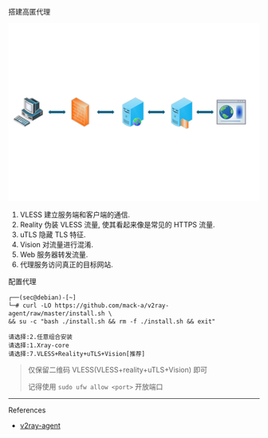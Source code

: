搭建高匿代理

![搭建高匿代理](./../../../../../../images/v2ray-agent/%E6%90%AD%E5%BB%BA%E9%AB%98%E5%8C%BF%E4%BB%A3%E7%90%86.svg)

1. VLESS 建立服务端和客户端的通信.
2. Reality 伪装 VLESS 流量, 使其看起来像是常见的 HTTPS 流量.
3. uTLS 隐藏 TLS 特征.
4. Vision 对流量进行混淆.
5. Web 服务器转发流量.
6. 代理服务访问真正的目标网站.

配置代理

```
┌──(sec@debian)-[~]
└─# curl -LO https://github.com/mack-a/v2ray-agent/raw/master/install.sh \
&& su -c "bash ./install.sh && rm -f ./install.sh && exit"
```

```
请选择:2.任意组合安装
请选择:1.Xray-core
请选择:7.VLESS+Reality+uTLS+Vision[推荐]
```

> 仅保留二维码 VLESS(VLESS+reality+uTLS+Vision) 即可
>
> 记得使用 `sudo ufw allow <port>` 开放端口

---

References

- [v2ray-agent](https://github.com/mack-a/v2ray-agent)

